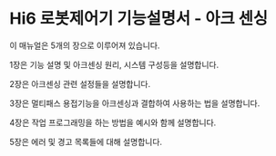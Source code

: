 # Hi6 로봇제어기 기능설명서 - 아크 센싱

이 매뉴얼은 5개의 장으로 이루어져 있습니다. 

1장은 기능 설명 및 아크센싱 원리, 시스템 구성등을 설명합니다.

2장은 아크센싱 관련 설정들을 설명합니다.

3장은 멀티패스 용접기능을 아크센싱과 결합하여 사용하는 법을 설명합니다.

4장은 작업 프로그래밍을 하는 방법을 예시와 함께 설명합니다.

5장은 에러 및 경고 목록들에 대해 설명합니다.

<br>
